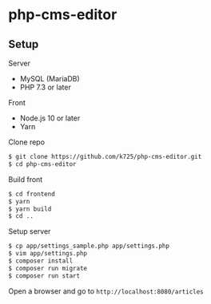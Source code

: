 # php-cms-editor

## Setup

Server

 - MySQL (MariaDB)
 - PHP 7.3 or later

Front
 
 - Node.js 10 or later
 - Yarn

Clone repo

```bash
$ git clone https://github.com/k725/php-cms-editor.git
$ cd php-cms-editor
```

Build front

```bash
$ cd frontend
$ yarn
$ yarn build
$ cd ..
```

Setup server

```bash
$ cp app/settings_sample.php app/settings.php
$ vim app/settings.php
$ composer install
$ composer run migrate
$ composer run start
```

Open a browser and go to `http://localhost:8080/articles`
